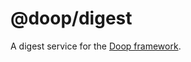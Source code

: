 @doop/digest
==================

A digest service for the [Doop framework](https://github.com/MomsFriendlyDevCo/Doop).
